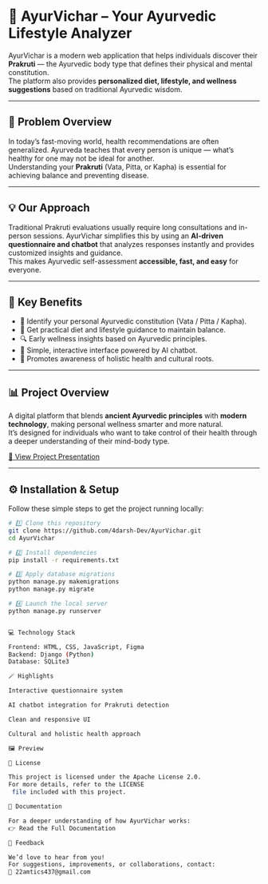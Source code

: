 # 🌿 AyurVichar – Your Ayurvedic Lifestyle Analyzer

AyurVichar is a modern web application that helps individuals discover their **Prakruti** — the Ayurvedic body type that defines their physical and mental constitution.  
The platform also provides **personalized diet, lifestyle, and wellness suggestions** based on traditional Ayurvedic wisdom.

---

## 🚀 Problem Overview

In today’s fast-moving world, health recommendations are often generalized. Ayurveda teaches that every person is unique — what’s healthy for one may not be ideal for another.  
Understanding your **Prakruti** (Vata, Pitta, or Kapha) is essential for achieving balance and preventing disease.

---

## 💡 Our Approach

Traditional Prakruti evaluations usually require long consultations and in-person sessions. AyurVichar simplifies this by using an **AI-driven questionnaire and chatbot** that analyzes responses instantly and provides customized insights and guidance.  
This makes Ayurvedic self-assessment **accessible, fast, and easy** for everyone.

---

## 🌱 Key Benefits

- 🧘 Identify your personal Ayurvedic constitution (Vata / Pitta / Kapha).  
- 🍎 Get practical diet and lifestyle guidance to maintain balance.  
- 🔍 Early wellness insights based on Ayurvedic principles.  
- 🤖 Simple, interactive interface powered by AI chatbot.  
- 💬 Promotes awareness of holistic health and cultural roots.  

---

## 📊 Project Overview

A digital platform that blends **ancient Ayurvedic principles** with **modern technology**, making personal wellness smarter and more natural.  
It’s designed for individuals who want to take control of their health through a deeper understanding of their mind-body type.

[🧾 View Project Presentation](https://onionreads.com/wp-content/uploads/2023/11/hackcbs-final-ppt.pdf)

---

## ⚙️ Installation & Setup

Follow these simple steps to get the project running locally:

```bash
# 1️⃣ Clone this repository
git clone https://github.com/4darsh-Dev/AyurVichar.git
cd AyurVichar

# 2️⃣ Install dependencies
pip install -r requirements.txt

# 3️⃣ Apply database migrations
python manage.py makemigrations
python manage.py migrate

# 4️⃣ Launch the local server
python manage.py runserver


💻 Technology Stack

Frontend: HTML, CSS, JavaScript, Figma
Backend: Django (Python)
Database: SQLite3

🪄 Highlights

Interactive questionnaire system

AI chatbot integration for Prakruti detection

Clean and responsive UI

Cultural and holistic health approach

🖼️ Preview

📜 License

This project is licensed under the Apache License 2.0.
For more details, refer to the LICENSE
 file included with this project.

🧩 Documentation

For a deeper understanding of how AyurVichar works:
👉 Read the Full Documentation

💬 Feedback

We’d love to hear from you!
For suggestions, improvements, or collaborations, contact:
📧 22amtics437@gmail.com